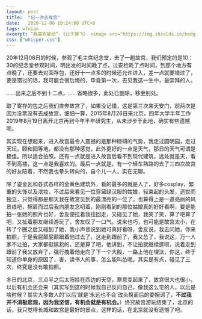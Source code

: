```yaml
---
layout: post
title:  "记一次去故宫"
date:   2020-12-06 10:24:00 UTC+8
tags: wfnian
excerpt: “我喜欢被动”-《让子弹飞》 <image src="https://img.shields.io/badge/%E5%8E%9F%E5%88%9B-%E7%A6%81%E6%AD%A2%E8%BD%AC%E8%BD%BD-brightgreen">
css: ["whisper.css"]
---
```


  
<p class="pp">20年12月06日的时候，参观了毛主席纪念堂，去了一趟故宫，我们预定的是10：30的纪念堂参观时间，明出发的时间晚了点，过安检耗了点时间，到那个地方有点晚了，还要去对面存包，还好十一点多的时候还允许进入，差一点就要错过了，要是错过的话，我可能会很后悔的，毕竟第一次，去见我这一生中，最崇拜的人。</p>
<p class="pp">……出来之后不到十二点，......省略很多，此处已删除，移至别处。</p>
<p class="pp"></p>
<p class="pp">取了寄存的包之后我们直奔故宫了，如果没记错，这是第三次来天安门，前两次是因为没票没有去成故宫，细细一算，2015年8月26日来北京，四年大学半年工作2019年8月19日离开北京再到今年半年研究生，从未涉步于此地，确实有些遗憾呢。</p>
<p class="pp">其实现在想起来，进入故宫最令人震撼的是那种磅礴的气势，我走过圆明园，走过天坛，颐和园等地，都没有那种感觉，此外更好的一点是天气，那日的天气可谓是极佳。所以适合拍照。还有一点就是进入故宫后看不到现代建筑，远处就是天，看不到高楼，这一点是我喜欢的。最后一点就是，有一个轻车熟路的去了三四次故宫的好友陪着，不然我也晕头转向的，自个儿一人，实在无聊。</p>
<p class="pp">除了鎏金瓦和各式各样的金黄色建筑外，看的最多的就是人了，好多cosplay，繁重的头饰以及浓妆，不过后来看见一位穿黛绿汉服的姑娘，轻束起的头发，遗世而独立，只觉得那是那天我在故宫见到的最漂亮的一位了，也算得上是一道亮丽的风景线吧，擦肩而过后我向朋友念叨着，刚刚看到的那位姑娘真的好好看啊，要是能拍一张她的照片也好，舍友便拉着我往回走，又碰见了她，我笑了笑，算了吧算了吧，又扯着朋友继续游玩了，舍友叹了一口气。说来也巧，也可能是故宫太小，在转了个圈之后又碰到了她，我小声音说到她可真好看呀，舍友说，我去问她，你来拍照，于是我屁颠屁颠跟着他过去了，这走到跟前了，我又怂了，我说这，万一人家不让拍，大家都挺尴尬的，还是算了吧，他讲到，不让拍就继续逛呗，说着走到跟前了我又放弃了，强行拽着他走向了下一个大殿，一路上他在埋汰，你这，终于知道你单身的原因了，害，读书人的事，怎么能叫怂呢。其实是有点，碰见了三次，终究是没有敢拍照。</p>
<p class="pp">冬日的北京，三点半之后太阳挂在西边的天空，寒意变起来了，故宫很大也很小，以后有机会还会来（其实写到这的时候我自己反问自己，像我这么宅的人，以后是啥时候？其实大多数人的'以后'就是'永远也不会'改头换面后的委婉词了，<b>不过我并不消极悲观，因为我坚信，有机会就是有机会。</b>）终究故宫游玩结束了，北京的话，我只觉得长城和故宫是最好的景点，这样的话，在北京就没有遗憾了吧。</p>
